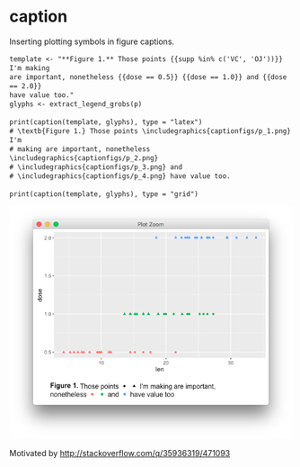 # caption
Inserting plotting symbols in figure captions.



```
template <- "**Figure 1.** Those points {{supp %in% c('VC', 'OJ'))}} I'm making 
are important, nonetheless {{dose == 0.5}} {{dose == 1.0}} and {{dose == 2.0}} 
have value too."
glyphs <- extract_legend_grobs(p)

print(caption(template, glyphs), type = "latex")
# \textb{Figure 1.} Those points \includegraphics{captionfigs/p_1.png} I'm
# making are important, nonetheless \includegraphics{captionfigs/p_2.png} 
# \includegraphics{captionfigs/p_3.png} and 
# \includegraphics{captionfigs/p_4.png} have value too.
 
print(caption(template, glyphs), type = "grid")

```

![screenshot](screenshot.png)


Motivated by http://stackoverflow.com/q/35936319/471093